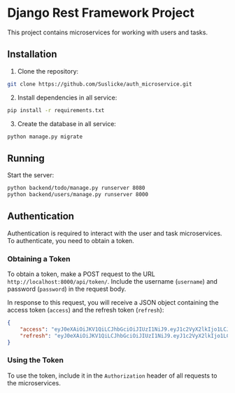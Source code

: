 # Django Rest Framework Project

This project contains microservices for working with users and tasks.

## Installation

1. Clone the repository:

```bash
git clone https://github.com/Suslicke/auth_microservice.git
```

2. Install dependencies in all service:

```bash
pip install -r requirements.txt
```

3. Create the database in all service:

```bash
python manage.py migrate
```

## Running

Start the server:

```bash
python backend/todo/manage.py runserver 8080
python backend/users/manage.py runserver 8000
```

## Authentication

Authentication is required to interact with the user and task microservices. To authenticate, you need to obtain a token.

### Obtaining a Token

To obtain a token, make a POST request to the URL `http://localhost:8000/api/token/`. Include the username (`username`) and password (`password`) in the request body.

In response to this request, you will receive a JSON object containing the access token (`access`) and the refresh token (`refresh`):

```json
{
    "access": "eyJ0eXAiOiJKV1QiLCJhbGciOiJIUzI1NiJ9.eyJ1c2VyX2lkIjo1LCJ1c2VybmFtZSI6ImFkbWluIiwiZXhwIjoxNjIwOTM1NzA4LCJlbWFpbCI6ImFkbWluQGdtYWlsLmNvbSJ9.JhjKgB0SgcSbdCvM0i3qHY85a_K5j5O5yV7QGtW_fCk",
    "refresh": "eyJ0eXAiOiJKV1QiLCJhbGciOiJIUzI1NiJ9.eyJ1c2VyX2lkIjo1LCJ1c2VybmFtZSI6ImFkbWluIiwiZXhwIjoxNjIzNDc2MzA4fQ.nWSYtpIwAQOJqW8EGb0-6I67Sy-npyZgB-YWJ9HsBOs"
}
```

### Using the Token

To use the token, include it in the `Authorization` header of all requests to the microservices.
